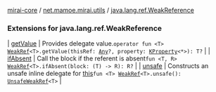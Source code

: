 [mirai-core](../../index.md) / [net.mamoe.mirai.utils](../index.md) / [java.lang.ref.WeakReference](./index.md)

### Extensions for java.lang.ref.WeakReference

| [getValue](get-value.md) | Provides delegate value.`operator fun <T> `[`WeakRef`](../-weak-ref/index.md)`<T>.getValue(thisRef: `[`Any`](https://kotlinlang.org/api/latest/jvm/stdlib/kotlin/-any/index.html)`?, property: `[`KProperty`](https://kotlinlang.org/api/latest/jvm/stdlib/kotlin.reflect/-k-property/index.html)`<*>): T?` |
| [ifAbsent](if-absent.md) | Call the block if the referent is absent`fun <T, R> `[`WeakRef`](../-weak-ref/index.md)`<T>.ifAbsent(block: (T) -> R): R?` |
| [unsafe](unsafe.md) | Constructs an unsafe inline delegate for [this](unsafe/-this-.md)`fun <T> `[`WeakRef`](../-weak-ref/index.md)`<T>.unsafe(): `[`UnsafeWeakRef`](../-unsafe-weak-ref/index.md)`<T>` |

